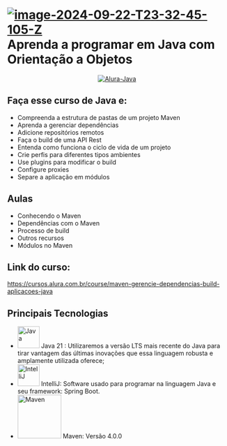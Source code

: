 # <a href="https://imgbb.com/"><img src="https://i.ibb.co/c1ykYDW/image-2024-09-22-T23-32-45-105-Z.png" alt="image-2024-09-22-T23-32-45-105-Z" border="0"></a> Aprenda a programar em Java com Orientação a Objetos
<p align ="center">
<a href="https://ibb.co/939d1svK"><img src="https://i.ibb.co/prvkMJPV/Alura-Java.png" alt="Alura-Java" border="0"></a>
</p>

## Faça esse curso de Java e:

- Compreenda a estrutura de pastas de um projeto Maven
- Aprenda a gerenciar dependências
- Adicione repositórios remotos
- Faça o build de uma API Rest
- Entenda como funciona o ciclo de vida de um projeto
- Crie perfis para diferentes tipos ambientes
- Use plugins para modificar o build
- Configure proxies
- Separe a aplicação em módulos

## Aulas

- Conhecendo o Maven
- Dependências com o Maven
- Processo de build
- Outros recursos
- Módulos no Maven

## Link do curso:

https://cursos.alura.com.br/course/maven-gerencie-dependencias-build-aplicacoes-java

## Principais Tecnologias

- <img width="50px" src="https://cdn.jsdelivr.net/gh/devicons/devicon@latest/icons/java/java-original-wordmark.svg" title = "Java" /> Java 21 : Utilizaremos a versão LTS mais recente do Java para tirar vantagem das últimas inovações que essa linguagem robusta e amplamente utilizada oferece;
- <img width="50px" src="https://cdn.jsdelivr.net/gh/devicons/devicon@latest/icons/intellij/intellij-original.svg" title = "IntelliJ"/> IntelliJ: Software usado para programar na linguagem Java e seu framework: Spring Boot.
- <img width="100px" src="https://cdn.jsdelivr.net/gh/devicons/devicon@latest/icons/maven/maven-original-wordmark.svg" title = "Maven"/> Maven: Versão 4.0.0


